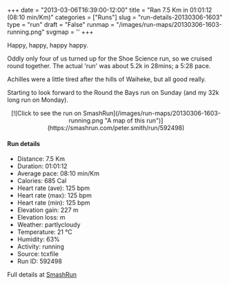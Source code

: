 +++
date = "2013-03-06T16:39:00-12:00"
title = "Ran 7.5 Km in 01:01:12 (08:10 min/Km)"
categories = ["Runs"]
slug = "run-details-20130306-1603"
type = "run"
draft = "False"
runmap = "/images/run-maps/20130306-1603-running.png"
svgmap = '<polyline points="3 34, 0 42, 11 46, 10 51, 15 60, 9 71, 8 74, 9 76, 8 74, 10 68, 15 62, 23 63, 39 59, 46 54, 58 55, 65 41, 64 40, 63 35, 66 31, 69 30, 71 27, 79 24, 97 23, 100 25, 100 28, 99 31, 96 33, 93 31, 93 26, 87 25, 88 31, 87 33, 85 35, 84 41, 75 48, 51 44, 47 54, 44 57, 27 62, 15 63, 12 65, 9 72, 9 76, 7 74, 15 62, 16 60, 15 56, 10 51, 10 45, 0 42, 3 35">'
+++

Happy, happy, happy happy. 

Oddly only four of us turned up for the Shoe Science run, so we cruised round together. The actual 'run' was about 5.2k in 28mins; a  5:28 pace. 

Achilles were a little tired after the hills of Waiheke, but all good really. 

Starting to look forward to the Round the Bays run on Sunday (and my 32k long run on Monday). 



<!--more-->

<center>
[![Click to see the run on SmashRun](/images/run-maps/20130306-1603-running.png "A map of this run")](https://smashrun.com/peter.smith/run/592498)
</center>

#### Run details

* Distance: 7.5 Km
* Duration: 01:01:12
* Average pace: 08:10 min/Km
* Calories: 685 Cal
* Heart rate (ave): 125 bpm
* Heart rate (max): 125 bpm
* Heart rate (min): 125 bpm
* Elevation gain: 227 m
* Elevation loss:  m
* Weather: partlycloudy
* Temperature: 21 &deg;C
* Humidity: 63%
* Activity: running
* Source: tcxfile
* Run ID: 592498

Full details at [SmashRun](https://smashrun.com/peter.smith/run/592498)